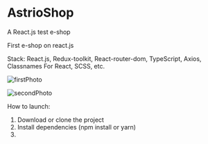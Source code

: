 # AstrioShop
A React.js test e-shop

First e-shop on react.js

Stack: React.js, Redux-toolkit, React-router-dom, TypeScript, Axios, Classnames For React,  SCSS, etc.

![firstPhoto](https://i.ibb.co/MnGkjkm/3.png)

![secondPhoto](https://i.ibb.co/brmbs26/2.png)

How to launch:
1. Download or clone the project
2. Install dependencies (npm install or yarn)
3.

